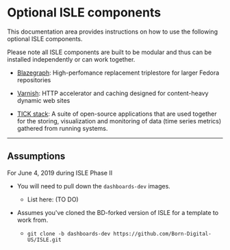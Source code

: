 # Optional ISLE components

This documentation area provides instructions on how to use the following optional ISLE components. 

Please note all ISLE components are built to be modular and thus can be installed independently or can work together.

* [Blazegraph](blazegraph.md): High-perfomance replacement triplestore for larger Fedora repositories

* [Varnish](varnish.md): HTTP accelerator and caching designed for content-heavy dynamic web sites 

* [TICK stack](tickstack.md): A suite of open-source applications that are used together for the storing, visualization and monitoring of data (time series metrics) gathered from running systems.

---

## Assumptions

For June 4, 2019 during ISLE Phase II

* You will need to pull down the `dashboards-dev` images.
  * List here: (TO DO)

* Assumes you've cloned the BD-forked version of ISLE for a template to work from.
  * `git clone -b dashboards-dev https://github.com/Born-Digital-US/ISLE.git`